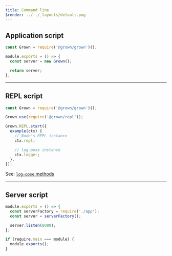 ```yaml
---
title: Command line
$render: ../../_layouts/default.pug
---
```


## Application script

```js
const Grown = require('@grown/grown')();

module.exports = () => {
  const server = new Grown();

  return server;
};
```

---

## REPL script

```js
const Grown = require('@grown/grown')();

Grown.use(require('@grown/repl'));

Grown.REPL.start({
  example(ctx) {
    // Node's REPL instance
    ctx.repl;

    // log-pose instance
    ctx.logger;
  },
});
```

See: [`log-pose` methods](https://github.com/pateketrueke/log-pose)

---

## Server script

```js
module.exports = () => {
  const serverFactory = require('./app');
  const server = serverFactory();

  server.listen(8080);
};

if (require.main === module) {
  module.exports();
}
```
